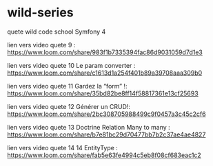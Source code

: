 # wild-series
quete wild code school Symfony 4


lien vers video quete 9 : https://www.loom.com/share/983f1b7335394fac86d9031059d7d1e3

lien vers video quete 10 Le param converter : https://www.loom.com/share/c1613d1a254f401b89a39708aaa309b0


lien vers video quete 11 Gardez la “form” !: https://www.loom.com/share/35bd82be8ff14f58817361e13cf25693


lien vers video quete 12 Générer un CRUD!: https://www.loom.com/share/2bc308705988499c9f0457a3c45c2cf6


lien vers video quete 13 Doctrine Relation Many to many : https://www.loom.com/share/b7e81bc29d70477bb7b2c37ae4ae4827

lien vers video quete 14 14 EntityType : https://www.loom.com/share/fab5e63fe4994c5eb8f08cf683eac1c2
